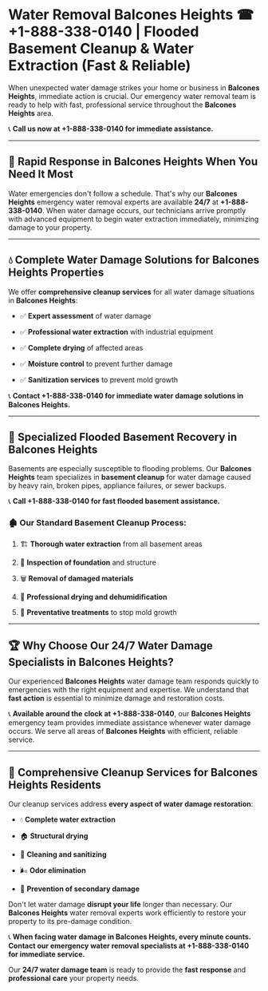 # Water Removal Balcones Heights ☎ +1-888-338-0140 | Flooded Basement Cleanup & Water Extraction (Fast & Reliable)

When unexpected water damage strikes your home or business in **Balcones Heights**, immediate action is crucial. Our emergency water removal team is ready to help with fast, professional service throughout the **Balcones Heights** area. 

📞 **Call us now at +1-888-338-0140 for immediate assistance.**
---
## 🚀 Rapid Response in Balcones Heights When You Need It Most
Water emergencies don't follow a schedule. That's why our **Balcones Heights** emergency water removal experts are available **24/7** at **+1-888-338-0140**. When water damage occurs, our technicians arrive promptly with advanced equipment to begin water extraction immediately, minimizing damage to your property.
---
## 💧 Complete Water Damage Solutions for Balcones Heights Properties
We offer **comprehensive cleanup services** for all water damage situations in **Balcones Heights**:
- ✅ **Expert assessment** of water damage  
- ✅ **Professional water extraction** with industrial equipment  
- ✅ **Complete drying** of affected areas  
- ✅ **Moisture control** to prevent further damage  
- ✅ **Sanitization services** to prevent mold growth  
📞 **Contact +1-888-338-0140 for immediate water damage solutions in Balcones Heights.**
---
## 🌊 Specialized Flooded Basement Recovery in Balcones Heights
Basements are especially susceptible to flooding problems. Our **Balcones Heights** team specializes in **basement cleanup** for water damage caused by heavy rain, broken pipes, appliance failures, or sewer backups. 
📞 **Call +1-888-338-0140 for fast flooded basement assistance.**
### 🏚️ Our Standard Basement Cleanup Process:
1. 🏗️ **Thorough water extraction** from all basement areas  
2. 🔎 **Inspection of foundation** and structure  
3. 🗑️ **Removal of damaged materials**  
4. 💨 **Professional drying and dehumidification**  
5. 🚫 **Preventative treatments** to stop mold growth  
---
## 🏆 Why Choose Our 24/7 Water Damage Specialists in Balcones Heights?
Our experienced **Balcones Heights** water damage team responds quickly to emergencies with the right equipment and expertise. We understand that **fast action** is essential to minimize damage and restoration costs.
📞 **Available around the clock at +1-888-338-0140**, our **Balcones Heights** emergency team provides immediate assistance whenever water damage occurs. We serve all areas of **Balcones Heights** with efficient, reliable service.
---
## 🧹 Comprehensive Cleanup Services for Balcones Heights Residents
Our cleanup services address **every aspect of water damage restoration**:
- 💧 **Complete water extraction**  
- 🏠 **Structural drying**  
- 🧼 **Cleaning and sanitizing**  
- 🌬️ **Odor elimination**  
- 🚫 **Prevention of secondary damage**  
Don't let water damage **disrupt your life** longer than necessary. Our **Balcones Heights** water removal experts work efficiently to restore your property to its pre-damage condition.
📞 **When facing water damage in Balcones Heights, every minute counts. Contact our emergency water removal specialists at +1-888-338-0140 for immediate service.**
Our **24/7 water damage team** is ready to provide the **fast response** and **professional care** your property needs.
